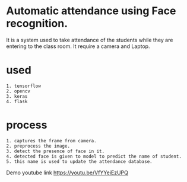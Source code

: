 # Automatic attendance using Face recognition.

It is a system used to take attendance of the students while they are entering to the class room.
It require a camera and Laptop.
# used 
    1. tensorflow
    2. opencv
    3. keras
    4. flask
# process

    1. captures the frame from camera.
    2. preprocess the image.
    3. detect the presence of face in it.
    4. detected face is given to model to predict the name of student.
    5. this name is used to update the attendance database.
    
Demo youtube link https://youtu.be/VfYYeiEzUPQ
